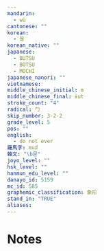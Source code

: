 ```yaml
---
mandarin:
  - wù
cantonese: ""
korean:
  - 물
korean_native: ""
japanese:
  - BUTSU
  - BOTSU
  - MOCHI
japanese_nanori: ""
vietnamese:
middle_chinese_initial: m
middle_chinese_final: ɨut
stroke_count: "4"
radical: 勹
skip_number: 3-2-2
grade_level: 5
pos: ""
english:
  - do not ever
羅馬字: mud
韓文: "\b묻"
joyo_level: ""
hsk_level: ""
hanmun_edu_level: ""
danayo_id: 5159
mc_id: 585
graphemic_classification: 象形
stand_in: "TRUE"
aliases:
---
```


# Notes
